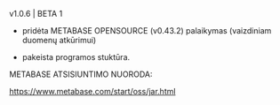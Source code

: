 v1.0.6 | BETA 1

- pridėta METABASE OPENSOURCE (v0.43.2) palaikymas (vaizdiniam duomenų atkūrimui)

- pakeista programos stuktūra.


METABASE ATSISIUNTIMO NUORODA:

https://www.metabase.com/start/oss/jar.html


